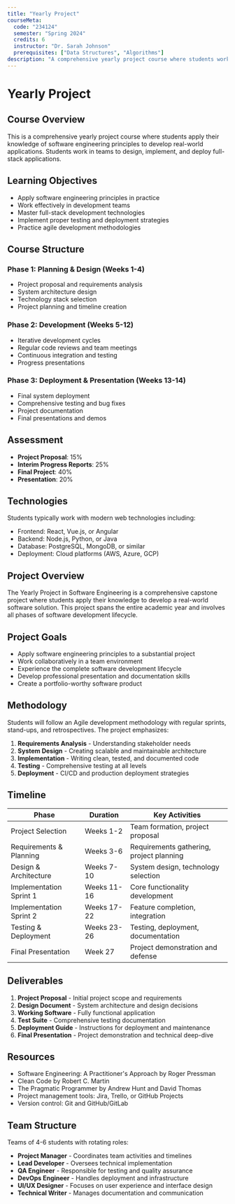 ```yaml
---
title: "Yearly Project"
courseMeta:
  code: "234124"
  semester: "Spring 2024"
  credits: 6
  instructor: "Dr. Sarah Johnson"
  prerequisites: ["Data Structures", "Algorithms"]
description: "A comprehensive yearly project course where students work on real-world software development projects in teams."
---
```


# Yearly Project

## Course Overview

This is a comprehensive yearly project course where students apply their knowledge of software engineering principles to develop real-world applications. Students work in teams to design, implement, and deploy full-stack applications.

## Learning Objectives

- Apply software engineering principles in practice
- Work effectively in development teams
- Master full-stack development technologies
- Implement proper testing and deployment strategies
- Practice agile development methodologies

## Course Structure

### Phase 1: Planning & Design (Weeks 1-4)
- Project proposal and requirements analysis
- System architecture design
- Technology stack selection
- Project planning and timeline creation

### Phase 2: Development (Weeks 5-12)
- Iterative development cycles
- Regular code reviews and team meetings
- Continuous integration and testing
- Progress presentations

### Phase 3: Deployment & Presentation (Weeks 13-14)
- Final system deployment
- Comprehensive testing and bug fixes
- Project documentation
- Final presentations and demos

## Assessment

- **Project Proposal**: 15%
- **Interim Progress Reports**: 25%
- **Final Project**: 40%
- **Presentation**: 20%

## Technologies

Students typically work with modern web technologies including:
- Frontend: React, Vue.js, or Angular
- Backend: Node.js, Python, or Java
- Database: PostgreSQL, MongoDB, or similar
- Deployment: Cloud platforms (AWS, Azure, GCP)

## Project Overview

The Yearly Project in Software Engineering is a comprehensive capstone project where students apply their knowledge to develop a real-world software solution. This project spans the entire academic year and involves all phases of software development lifecycle.

## Project Goals

- Apply software engineering principles to a substantial project
- Work collaboratively in a team environment
- Experience the complete software development lifecycle
- Develop professional presentation and documentation skills
- Create a portfolio-worthy software product

## Methodology

Students will follow an Agile development methodology with regular sprints, stand-ups, and retrospectives. The project emphasizes:

1. **Requirements Analysis** - Understanding stakeholder needs
2. **System Design** - Creating scalable and maintainable architecture
3. **Implementation** - Writing clean, tested, and documented code
4. **Testing** - Comprehensive testing at all levels
5. **Deployment** - CI/CD and production deployment strategies

## Timeline

| Phase | Duration | Key Activities |
|-------|----------|----------------|
| Project Selection | Weeks 1-2 | Team formation, project proposal |
| Requirements & Planning | Weeks 3-6 | Requirements gathering, project planning |
| Design & Architecture | Weeks 7-10 | System design, technology selection |
| Implementation Sprint 1 | Weeks 11-16 | Core functionality development |
| Implementation Sprint 2 | Weeks 17-22 | Feature completion, integration |
| Testing & Deployment | Weeks 23-26 | Testing, deployment, documentation |
| Final Presentation | Week 27 | Project demonstration and defense |

## Deliverables

1. **Project Proposal** - Initial project scope and requirements
2. **Design Document** - System architecture and design decisions
3. **Working Software** - Fully functional application
4. **Test Suite** - Comprehensive testing documentation
5. **Deployment Guide** - Instructions for deployment and maintenance
6. **Final Presentation** - Project demonstration and technical deep-dive

## Resources

- Software Engineering: A Practitioner's Approach by Roger Pressman
- Clean Code by Robert C. Martin
- The Pragmatic Programmer by Andrew Hunt and David Thomas
- Project management tools: Jira, Trello, or GitHub Projects
- Version control: Git and GitHub/GitLab

## Team Structure

Teams of 4-6 students with rotating roles:
- **Project Manager** - Coordinates team activities and timelines
- **Lead Developer** - Oversees technical implementation
- **QA Engineer** - Responsible for testing and quality assurance
- **DevOps Engineer** - Handles deployment and infrastructure
- **UI/UX Designer** - Focuses on user experience and interface design
- **Technical Writer** - Manages documentation and communication 